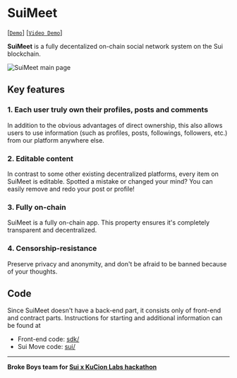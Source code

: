 # SuiMeet
[[`Demo`](https://sui-meet.surge.sh/sign-up)] [[`Video Demo`](https://drive.google.com/file/d/1txEfBU1cOg7fGIxyAe_Z2AtD3MuMSWgt/view?usp=sharing)] 

**SuiMeet** is a fully decentalized on-chain social network system on the Sui blockchain.


![SuiMeet main page](https://i.ibb.co/j5TMNB9/tg-image-2728503933.jpg)

## Key features
### 1. Each user truly own their profiles, posts and comments
In addition to the obvious advantages of direct ownership, this also allows users to use information (such as profiles, posts, followings, followers, etc.) from our platform anywhere else.  
### 2. Editable content
In contrast to some other existing decentralized platforms, every item on SuiMeet is editable. Spotted a mistake or changed your mind? You can easily remove and redo your post or profile!
### 3. Fully on-chain 
SuiMeet is a fully on-chain app. This property ensures it's completely transparent and decentralized.
### 4. Censorship-resistance
Preserve privacy and anonymity, and don't be afraid to be banned because of your thoughts.

## Code

Since SuiMeet doesn't have a back-end part, it consists only of front-end and contract parts. Instructions for starting and additional information can be found at
- Front-end code: [sdk/](sdk/)
- Sui Move code: [sui/](sui/)

---
**Broke Boys team for [Sui x KuCion Labs hackathon](https://hack.sui.io/)**
